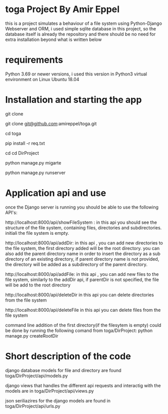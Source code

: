 # toga Project By Amir Eppel

this is a project simulates a behaviour of a file system using Python-Django Webserver and ORM, i used simple sqlite database in this project, so the database itself is already the repository and there should be no need for extra installation beyond what is written below

# requirements 

Python 3.69 or newer versions, i used this version in Python3 virtual environment on Linux Ubuntu 18.04

# Installation and starting the app

git clone 

git clone git@github.com:amireppel/toga.git

cd toga

pip install -r req.txt

cd cd DirProject

python manage.py migarte

python manage.py runserver

# Application api and use

once the Django server is running you should be able to use the following API's:

http://localhost:8000/api/showFileSystem :
in this api you should see the structure of the file system, containing files, directories and subdirectories. initiali the file system is empty.

http://localhost:8000/api/addDir:
in this api , you can add new directories to the file system, the first directory added will be the root directory. you can also add the  parent directory name in order to insert the directory as a sub directory of an existing directory, if parent directory name is not provided, the directory will be added as a subdirectory of the parent directory.

http://localhost:8000/api/addFile:
in this api , you can add new files to the file system, similarly to the addDir api, if parentDir is not specified, the file will be add to the root directory

http://localhost:8000/api/deleteDir
in this api you can delete directories from the file system

http://localhost:8000/api/deleteFile
in this api you can delete files from the file system

command line addition of the first directory(if the filesytem  is empty) could be done by running the following comand from toga/DirProject: 
python manage.py createRootDir <First-Dir-Name>

# Short description of the code

django database models for file and directory are found toga/DirProject/api/models.py 

django views that handles the different api requests and interactig with the models are in toga/DirProject/api/views.py

json seriliazires for the django models are found in toga/DirProject/api/urls.py



